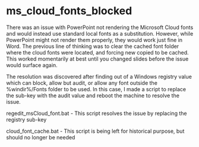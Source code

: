 # ms_cloud_fonts_blocked
There was an issue with PowerPoint not rendering the Microsoft Cloud fonts and would instead use standard local fonts as a substitution. However, while PowerPoint might not render them properly, they would work just fine in Word. The previous line of thinking was to clear the cached font folder where the cloud fonts were located, and forcing new copied to be cached. This worked momentarily at best until you changed slides before the issue would surface again.

The resolution was discovered after finding out of a Windows registry value which can block, allow but audit, or allow any font outside the %windir%/Fonts folder to be used. In this case, I made a script to replace the sub-key with the audit value and reboot the machine to resolve the issue.


regedit_msCloud_font.bat - This script resolves the issue by replacing the registry sub-key

cloud_font_cache.bat - This script is being left for historical purpose, but should no longer be needed
